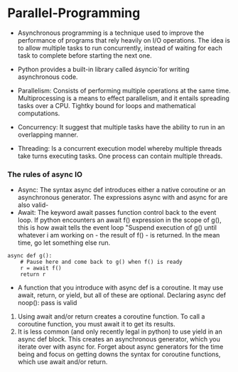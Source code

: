 # Parallel-Programming

- Asynchronous programming is a technique used to improve the performance of programs that rely heavily on I/O operations. The idea is to allow multiple tasks to run concurrently, instead of waiting for each task to complete before starting the next one. 
- Python provides a built-in library called ásyncio´for writing asynchronous code.

- Parallelism: Consists of performing multiple operations at the same time. Multiprocessing is a means to effect parallelism, and it entails spreading tasks over a CPU. Tightky bound for loops and mathematical computations. 
- Concurrency: It suggest that multiple tasks have the ability to run in an overlapping manner. 
- Threading: Is a concurrent execution model whereby multiple threads take turns executing tasks. One process can contain multiple threads. 

### The rules of async IO

- Async: The syntax async def introduces either a native coroutine or an asynchronous generator. The expressions async with and async for are also valid- 
- Await: The keyword await passes function control back to the event loop. If python encounters an await f() expression in the scope of g(), this is how await tells the event loop "Suspend execution of g() until whatever i am working on - the result of f() - is returned. In the mean time, go let something else run.
```
async def g():
    # Pause here and come back to g() when f() is ready
    r = await f()
    return r
```

- A function that you introduce with async def is a coroutine. It may use await, return, or yield, but all of these are optional. Declaring async def noop(): pass is valid
1. Using await and/or return creates a coroutine function. To call a coroutine function, you must await it to get its results.
2. It is less common (and only recently legal in python) to use yield in an async def block. This creates an asynchronous generator, which you iterate over with async for. Forget about async generators for the time being and focus on getting downs the syntax for coroutine functions, which use await and/or return. 